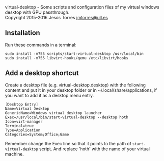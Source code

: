 virtual-desktop - Some scripts and configuration files of my virtual windows desktop with GPU passthrough.<br />
Copyright 2015-2016 Jesús Torres <jmtorres@ull.es>

## Installation

Run these commands in a terminal:

~~~
sudo install -m755 scripts/start-virtual-desktop /usr/local/bin
sudo install -m755 libvirt-hooks/qemu /etc/libvirt/hooks
~~~

## Add a desktop shortcut

Create a desktop file (e.g. virtual-desktop.desktop) with the following content and put it in your desktop folder
or in ~/.local/share/applications, if you want to add it as a desktop menu entry.

~~~
[Desktop Entry]
Name=Virtual Desktop
GenericName=Windows virtual desktop launcher
Exec=/usr/local/bin/start-virtual-desktop --desktop hoth
Icon=virt-manager
Terminal=true
Type=Application
Categories=System;Office;Game
~~~

Remember change the Exec line so that it points to the path of `start-virtual-desktop` script. And replace
'hoth' with the name of your virtual machine.
